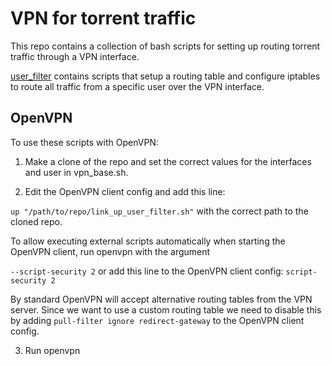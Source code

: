 VPN for torrent traffic
==========================

This repo contains a collection of bash scripts for setting up routing torrent traffic through a VPN interface.

[user_filter](user_filter) contains scripts that setup a routing table and configure iptables to route all traffic from a specific user over the VPN interface.

OpenVPN
--------------------------

To use these scripts with OpenVPN:

1. Make a clone of the repo and set the correct values for the interfaces and user in vpn_base.sh.

2. Edit the OpenVPN client config and add this line:

 ```up "/path/to/repo/link_up_user_filter.sh"``` with the correct path to the cloned repo.

 To allow executing external scripts automatically when starting the OpenVPN client, run openvpn with the argument

 ```--script-security 2``` or add this line to the OpenVPN client config: ```script-security 2```

 By standard OpenVPN will accept alternative routing tables from the VPN server. Since we want to use a custom routing table we need to disable this
 by adding ```pull-filter ignore redirect-gateway``` to the OpenVPN client config.

3. Run openvpn
